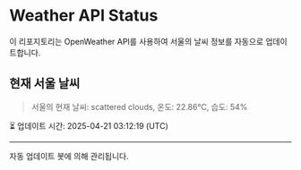 
# Weather API Status

이 리포지토리는 OpenWeather API를 사용하여 서울의 날씨 정보를 자동으로 업데이트합니다.

## 현재 서울 날씨
> 서울의 현재 날씨: scattered clouds, 온도: 22.86°C, 습도: 54%

⏳ 업데이트 시간: 2025-04-21 03:12:19 (UTC)

---
자동 업데이트 봇에 의해 관리됩니다.
